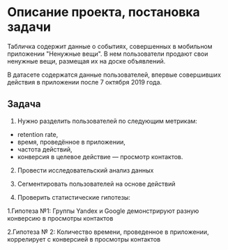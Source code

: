 # Описание проекта, постановка задачи
Табличка содержит данные о событиях, совершенных в мобильном приложении "Ненужные вещи". В нем пользователи продают свои ненужные вещи, размещая их на доске объявлений.

В датасете содержатся данные пользователей, впервые совершивших действия в приложении после 7 октября 2019 года.

## Задача

1. Нужно разделить пользователей по следующим метрикам:

- retention rate,
- время, проведённое в приложении,
- частота действий,
- конверсия в целевое действие — просмотр контактов.

2. Провести исследовательский анализ данных

3. Сегментировать пользователей на основе действий

4. Проверить статистические гипотезы:

1.Гипотеза №1: Группы Yandex и Google демонстрируют разную конверсию в просмотры контактов

2.Гипотеза № 2: Количество времени, проведенное в приложении, коррелирует с конверсией в просмотры контактов

